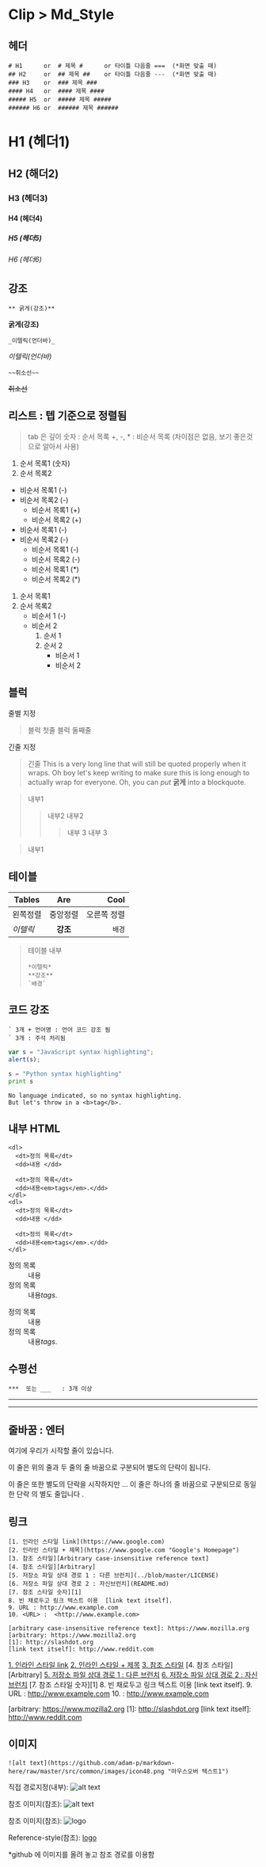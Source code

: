# Clip > Md_Style

헤더
-----------------------------------  

```
# H1      or  # 제목 #      or 타이틀 다음줄 ===  (*화면 맞출 때)
## H2     or  ## 제목 ##    or 타이틀 다음줄 ---  (*화면 맞출 때)
### H3    or  ### 제목 ###
#### H4   or  #### 제목 ####
##### H5  or  ##### 제목 #####
###### H6 or  ###### 제목 ######
```  
# H1 (헤더1)
## H2 (해더2)
### H3 (헤더3)
#### H4 (헤더4)
##### H5 (헤더5)
###### H6 (헤더6)

강조
-----------------------------------

```
** 굵게(강조)**
```
**굵게(강조)**

```
_이텔릭(언더바)_
```
_이텔릭(언더바)_

```
~~취소선~~
```
~~취소선~~

리스트 : 텝 기준으로 정렬됨
-----------------------------------

> tab 은 깊이
> 숫자 : 순서 목록
> +, -, * : 비순서 목록  (차이점은 없음, 보기 좋은것으로 알아서 사용)

1. 순서 목록1 (숫자)
2. 순서 목록2 
- 비순서 목록1 (-)
- 비순서 목록2 (-)
    + 비순서 목록1 (+)
    + 비순서 목록2 (+)
- 비순서 목록1  (-)
- 비순서 목록2 (-)
    - 비순서 목록1 (-)
    - 비순서 목록2 (-)
    * 비순서 목록1 (*)
    * 비순서 목록2 (*)
1. 순서 목록1
2. 순서 목록2
    - 비순서 1 (-)
    - 비순서 2
        1. 순서 1
        2. 순서 2
            + 비순서 1
            + 비순서 2

블럭
-----------------------------------
줄별 지정
> 블럭 첫줄
> 블럭 둘째줄

긴줄 지정
> 긴줄 This is a very long line that will still be quoted properly when 
it wraps. Oh boy let's keep writing to make sure this is long enough 
to actually wrap for everyone. Oh, you can *put* **굵게** into a blockquote. 

> 내부1
>> 내부2
>> 내부2
>>> 내부 3
>>> 내부 3

> 내부1

테이블
-----------------------------------

| Tables        | Are           | Cool  |
| ------------- |:-------------:| -----:|
| 왼쪽정렬          | 중앙정렬      | 오른쪽 정렬 |
| *이텔릭*         | **강조**     |   `배경` |

> 테이블 내부
> ```
> *이텔릭*   
> **강조** 
> `배경`
> ```

코드 강조
-----------------------------------

```
` 3개 + 언어명 : 언어 코드 강조 됨 
` 3개 : 주석 처리됨
```

```javascript
var s = "JavaScript syntax highlighting";
alert(s);
```

```python
s = "Python syntax highlighting"
print s
```
 
```
No language indicated, so no syntax highlighting. 
But let's throw in a <b>tag</b>.
```


내부 HTML
-----------------------------------

```
<dl>
  <dt>정의 목록</dt>
  <dd>내용 </dd>

  <dt>정의 목록</dt>
  <dd>내용<em>tags</em>.</dd>
</dl>
<dl>
  <dt>정의 목록</dt>
  <dd>내용 </dd>

  <dt>정의 목록</dt>
  <dd>내용<em>tags</em>.</dd>
</dl>
```
<dl>
  <dt>정의 목록</dt>
  <dd>내용 </dd>

  <dt>정의 목록</dt>
  <dd>내용<em>tags</em>.</dd>
</dl>
<dl>
  <dt>정의 목록</dt>
  <dd>내용 </dd>

  <dt>정의 목록</dt>
  <dd>내용<em>tags</em>.</dd>
</dl>

수평선
-----------------------------------
```
***  또는 ___   : 3개 이상
```
***
___



줄바꿈 : 엔터
-----------------------------------

여기에 우리가 시작할 줄이 있습니다.

이 줄은 위의 줄과 두 줄의 줄 바꿈으로 구분되어 별도의 단락이 됩니다.

이 줄은 또한 별도의 단락을 시작하지만 ... 
이 줄은 하나의 줄 바꿈으로 구분되므로 동일한 단락 의 별도 줄입니다 .

링크
-----------------------------------
```
[1. 인라인 스타일 link](https://www.google.com)
[2. 인라인 스타일 + 제목](https://www.google.com "Google's Homepage")
[3. 참조 스타일][Arbitrary case-insensitive reference text]
[4. 참조 스타일][Arbitrary]
[5. 저장소 파일 상대 경로 1 : 다른 브런치](../blob/master/LICENSE)
[6. 저장소 파일 상대 경로 2 : 자신브런치](README.md)
[7. 참조 스타일 숫자][1]
8. 빈 채로두고 링크 텍스트 이용  [link text itself].
9. URL : http://www.example.com 
10. <URL> :  <http://www.example.com> 

[arbitrary case-insensitive reference text]: https://www.mozilla.org
[arbitrary: https://www.mozilla2.org
[1]: http://slashdot.org
[link text itself]: http://www.reddit.com
```

[1. 인라인 스타일 link](https://www.google.com)
[2. 인라인 스타일 + 제목](https://www.google.com "Google's Homepage")
[3. 참조 스타일][Arbitrary case-insensitive reference text]
[4. 참조 스타일][Arbitrary]
[5. 저장소 파일 상대 경로 1 : 다른 브런치](../blob/master/LICENSE)
[6. 저장소 파일 상대 경로 2 : 자신브런치](README.md)
[7. 참조 스타일 숫자][1]
8. 빈 채로두고 링크 텍스트 이용  [link text itself].
9. URL : http://www.example.com 
10. <URL> :  <http://www.example.com> 

[arbitrary case-insensitive reference text]: https://www.mozilla.org
[arbitrary: https://www.mozilla2.org
[1]: http://slashdot.org
[link text itself]: http://www.reddit.com

이미지
-----------------------------------
```
![alt text](https://github.com/adam-p/markdown-here/raw/master/src/common/images/icon48.png "마우스오버 텍스트1")
```
직접 경로지정(내부): 
![alt text](https://github.com/adam-p/markdown-here/raw/master/src/common/images/icon48.png "마우스오버 텍스트1")

참조 이미지(참조): 
![alt text][logo]

참조 이미지(참조): 
![logo]

Reference-style(참조): 
[logo]

[logo]: https://github.com/adam-p/markdown-here/raw/master/src/common/images/icon48.png "L마우스오버 텍스트2"

*github 에 이미지를 올려 놓고 참조 경로를 이용함
